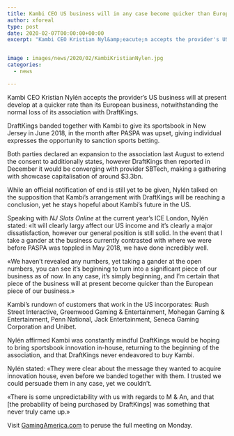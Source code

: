 ```yaml
---
title: Kambi CEO US business will in any case become quicker than European business even without DraftKings
author: xforeal 
type: post
date: 2020-02-07T00:00:00+00:00
excerpt: "Kambi CEO Kristian Nyl&amp;eacute;n accepts the provider's US business will even now develop at a quicker rate than its European business, regardless of the normal loss of its organization with DraftKings "


image : images/news/2020/02/KambiKristianNylen.jpg
categories:
  - news

---
```

Kambi CEO Kristian Nyl&eacute;n accepts the provider&#8217;s US business will at present develop at a quicker rate than its European business, notwithstanding the normal loss of its association with DraftKings.

DraftKings banded together with Kambi to give its sportsbook in New Jersey in June 2018, in the month after PASPA was upset, giving individual expresses the opportunity to sanction sports betting.

Both parties declared an expansion to the association last August to extend the consent to additionally states, however DraftKings then reported in December it would be converging with provider SBTech, making a gathering with showcase capitalisation of around $3.3bn.

While an official notification of end is still yet to be given, Nyl&eacute;n talked on the supposition that Kambi&#8217;s arrangement with DraftKings will be reaching a conclusion, yet he stays hopeful about Kambi&#8217;s future in the US.

Speaking with _NJ Slots Online_ at the current year&#8217;s ICE London, Nyl&eacute;n stated: &#171;It will clearly largy affect our US income and it&#8217;s clearly a major dissatisfaction, however our general position is still solid. In the event that I take a gander at the business currently contrasted with where we were before PASPA was toppled in May 2018, we have done incredibly well.

&#171;We haven&#8217;t revealed any numbers, yet taking a gander at the open numbers, you can see it&#8217;s beginning to turn into a significant piece of our business as of now. In any case, it&#8217;s simply beginning, and I&#8217;m certain that piece of the business will at present become quicker than the European piece of our business.&#187;

Kambi&#8217;s rundown of customers that work in the US incorporates: Rush Street Interactive, Greenwood Gaming & Entertainment, Mohegan Gaming & Entertainment, Penn National, Jack Entertainment, Seneca Gaming Corporation and Unibet.

Nyl&eacute;n affirmed Kambi was constantly mindful DraftKings would be hoping to bring sportsbook innovation in-house, returning to the beginning of the association, and that DraftKings never endeavored to buy Kambi.

Nyl&eacute;n stated: &#171;They were clear about the message they wanted to acquire innovation house, even before we banded together with them. I trusted we could persuade them in any case, yet we couldn&#8217;t.

&#171;There is some unpredictability with us with regards to M & An, and that [the probability of being purchased by DraftKings] was something that never truly came up.&#187;

Visit [GamingAmerica.com][1] to peruse the full meeting on Monday.

 [1]: https://gamingamerica.com/